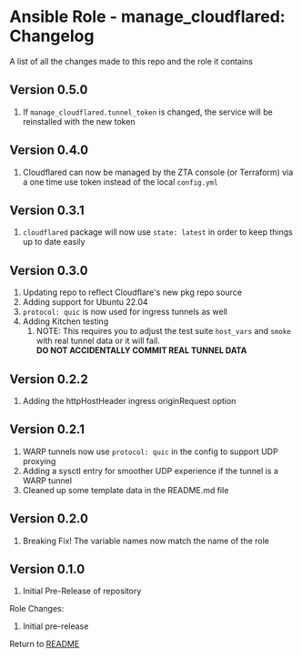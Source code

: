 Ansible Role - manage_cloudflared: Changelog
=====================================
A list of all the changes made to this repo and the role it contains

Version 0.5.0
-------------

1. If `manage_cloudflared.tunnel_token` is changed, the service will be reinstalled with the new token

Version 0.4.0
-------------

1. Cloudflared can now be managed by the ZTA console (or Terraform) via a one time use token instead of the local `config.yml` 

Version 0.3.1
-------------

1. `cloudflared` package will now use `state: latest` in order to keep things up to date easily

Version 0.3.0
-------------

1. Updating repo to reflect Cloudflare's new pkg repo source
2. Adding support for Ubuntu 22.04
3. `protocol: quic` is now used for ingress tunnels as well
4. Adding Kitchen testing
   1. NOTE: This requires you to adjust the test suite `host_vars` and `smoke` with real tunnel data or it will fail.  
   **DO NOT ACCIDENTALLY COMMIT REAL TUNNEL DATA**

Version 0.2.2
-------------

1. Adding the httpHostHeader ingress originRequest option

Version 0.2.1
-------------

1. WARP tunnels now use `protocol: quic` in the config to support UDP proxying
2. Adding a sysctl entry for smoother UDP experience if the tunnel is a WARP tunnel
3. Cleaned up some template data in the README.md file

Version 0.2.0
-------------

1. Breaking Fix! The variable names now match the name of the role

Version 0.1.0
-------------

1. Initial Pre-Release of repository

Role Changes:

1. Initial pre-release

Return to [README](README.md)
